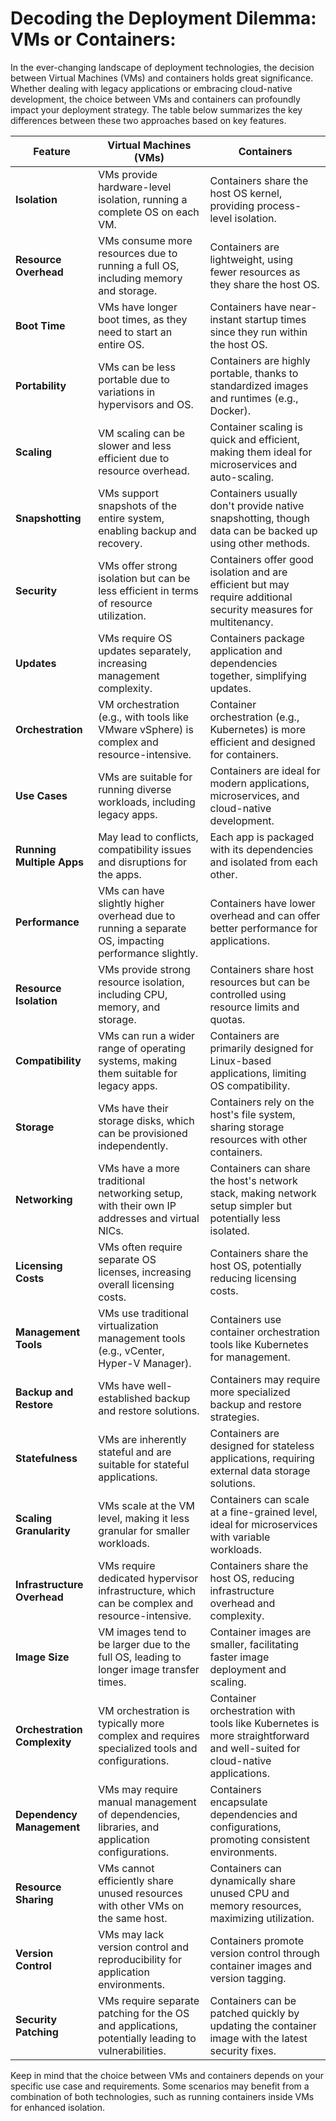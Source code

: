 # Decoding the Deployment Dilemma: VMs or Containers:

In the ever-changing landscape of deployment technologies, the decision between Virtual Machines (VMs) and containers holds great significance. Whether dealing with legacy applications or embracing cloud-native development, the choice between VMs and containers can profoundly impact your deployment strategy. The table below summarizes the key differences between these two approaches based on key features.

| Feature                      | Virtual Machines (VMs)                                                                              | Containers                                                                                                                |
| ---------------------------- | --------------------------------------------------------------------------------------------------- | ------------------------------------------------------------------------------------------------------------------------- |
| **Isolation**                | VMs provide hardware-level isolation, running a complete OS on each VM.                             | Containers share the host OS kernel, providing process-level isolation.                                                   |
| **Resource Overhead**        | VMs consume more resources due to running a full OS, including memory and storage.                  | Containers are lightweight, using fewer resources as they share the host OS.                                              |
| **Boot Time**                | VMs have longer boot times, as they need to start an entire OS.                                     | Containers have near-instant startup times since they run within the host OS.                                             |
| **Portability**              | VMs can be less portable due to variations in hypervisors and OS.                                   | Containers are highly portable, thanks to standardized images and runtimes (e.g., Docker).                                |
| **Scaling**                  | VM scaling can be slower and less efficient due to resource overhead.                               | Container scaling is quick and efficient, making them ideal for microservices and auto-scaling.                           |
| **Snapshotting**             | VMs support snapshots of the entire system, enabling backup and recovery.                           | Containers usually don't provide native snapshotting, though data can be backed up using other methods.                   |
| **Security**                 | VMs offer strong isolation but can be less efficient in terms of resource utilization.              | Containers offer good isolation and are efficient but may require additional security measures for multitenancy.          |
| **Updates**                  | VMs require OS updates separately, increasing management complexity.                                | Containers package application and dependencies together, simplifying updates.                                            |
| **Orchestration**            | VM orchestration (e.g., with tools like VMware vSphere) is complex and resource-intensive.          | Container orchestration (e.g., Kubernetes) is more efficient and designed for containers.                                 |
| **Use Cases**                | VMs are suitable for running diverse workloads, including legacy apps.                              | Containers are ideal for modern applications, microservices, and cloud-native development.                                |
| **Running Multiple Apps**    | May lead to conflicts, compatibility issues and disruptions for the apps.                           | Each app is packaged with its dependencies and isolated from each other.                                                  |
| **Performance**              | VMs can have slightly higher overhead due to running a separate OS, impacting performance slightly. | Containers have lower overhead and can offer better performance for applications.                                         |
| **Resource Isolation**       | VMs provide strong resource isolation, including CPU, memory, and storage.                          | Containers share host resources but can be controlled using resource limits and quotas.                                   |
| **Compatibility**            | VMs can run a wider range of operating systems, making them suitable for legacy apps.               | Containers are primarily designed for Linux-based applications, limiting OS compatibility.                                |
| **Storage**                  | VMs have their storage disks, which can be provisioned independently.                               | Containers rely on the host's file system, sharing storage resources with other containers.                               |
| **Networking**               | VMs have a more traditional networking setup, with their own IP addresses and virtual NICs.         | Containers can share the host's network stack, making network setup simpler but potentially less isolated.                |
| **Licensing Costs**          | VMs often require separate OS licenses, increasing overall licensing costs.                         | Containers share the host OS, potentially reducing licensing costs.                                                       |
| **Management Tools**         | VMs use traditional virtualization management tools (e.g., vCenter, Hyper-V Manager).               | Containers use container orchestration tools like Kubernetes for management.                                              |
| **Backup and Restore**       | VMs have well-established backup and restore solutions.                                             | Containers may require more specialized backup and restore strategies.                                                    |
| **Statefulness**             | VMs are inherently stateful and are suitable for stateful applications.                             | Containers are designed for stateless applications, requiring external data storage solutions.                            |
| **Scaling Granularity**      | VMs scale at the VM level, making it less granular for smaller workloads.                           | Containers can scale at a fine-grained level, ideal for microservices with variable workloads.                            |
| **Infrastructure Overhead**  | VMs require dedicated hypervisor infrastructure, which can be complex and resource-intensive.       | Containers share the host OS, reducing infrastructure overhead and complexity.                                            |
| **Image Size**               | VM images tend to be larger due to the full OS, leading to longer image transfer times.             | Container images are smaller, facilitating faster image deployment and scaling.                                           |
| **Orchestration Complexity** | VM orchestration is typically more complex and requires specialized tools and configurations.       | Container orchestration with tools like Kubernetes is more straightforward and well-suited for cloud-native applications. |
| **Dependency Management**    | VMs may require manual management of dependencies, libraries, and application configurations.       | Containers encapsulate dependencies and configurations, promoting consistent environments.                                |
| **Resource Sharing**         | VMs cannot efficiently share unused resources with other VMs on the same host.                      | Containers can dynamically share unused CPU and memory resources, maximizing utilization.                                 |
| **Version Control**          | VMs may lack version control and reproducibility for application environments.                      | Containers promote version control through container images and version tagging.                                          |
| **Security Patching**        | VMs require separate patching for the OS and applications, potentially leading to vulnerabilities.  | Containers can be patched quickly by updating the container image with the latest security fixes.                         |

Keep in mind that the choice between VMs and containers depends on your specific use case and requirements. Some scenarios may benefit from a combination of both technologies, such as running containers inside VMs for enhanced isolation.
